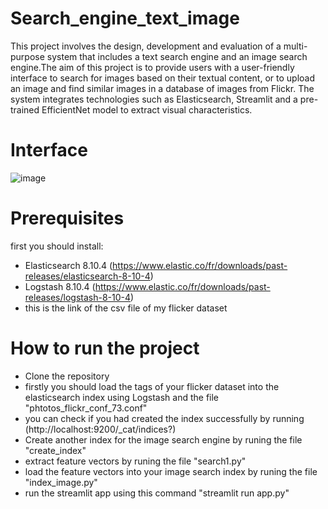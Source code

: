 # Search_engine_text_image
This project involves the design, development and evaluation of a multi-purpose system that includes a text search engine and an image search engine.The aim of this project is to provide users with a user-friendly interface to search for images based on their textual content, or to upload an image and find similar images in a database of images from Flickr. The system integrates technologies such as Elasticsearch, Streamlit and a pre-trained EfficientNet model to extract visual characteristics.
# Interface
![image](https://github.com/yomna99/moteur_de_recherche/assets/114284730/c24cd051-d88a-43ae-b8d6-dadb8ec0fd45)
# Prerequisites
first you should install: 
  * Elasticsearch 8.10.4 (https://www.elastic.co/fr/downloads/past-releases/elasticsearch-8-10-4)
  * Logstash 8.10.4 (https://www.elastic.co/fr/downloads/past-releases/logstash-8-10-4)
  * this is the link of the csv file of my flicker dataset
# How to run the project
* Clone the repository
* firstly you should load the tags of your flicker dataset into the elasticsearch index using Logstash and the file "phtotos_flickr_conf_73.conf"
* you can check if you had created the index successfully by running (http://localhost:9200/_cat/indices?)
* Create another index for the image search engine by runing the file "create_index"
* extract feature vectors by runing the file "search1.py"
* load the feature vectors into your image search index by runing the file "index_image.py"
* run the streamlit app using this command "streamlit run app.py"

